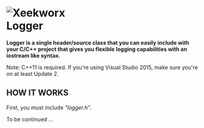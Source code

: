 ![Xeekworx](http://xeekworx.com/images/github/xeekworx_logo.png) <br />
Logger
===========
**Logger is a single header/source class that you can easily include with your C/C++ project that gives you flexible logging capabilities with an iostream like syntax.**

Note: C++11 is required. If you're using Visual Studio 2015, make sure you're on at least Update 2.

HOW IT WORKS
------------
First, you must include *"logger.h"*.

To be continued ...

